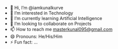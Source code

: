 - 👋 Hi, I’m @iamkunalkurve
- 👀 I’m interested in Technology
- 🌱 I’m currently learning Artificial Intelligence
- 💞️ I’m looking to collaborate on Projects
- 📫 How to reach me masterkunal095@gmail.com
- 😄 Pronouns: He/His/Him
- ⚡ Fun fact: ...

<!---
iamkunalkurve/iamkunalkurve is a ✨ special ✨ repository because its `README.md` (this file) appears on your GitHub profile.
You can click the Preview link to take a look at your changes.
--->
